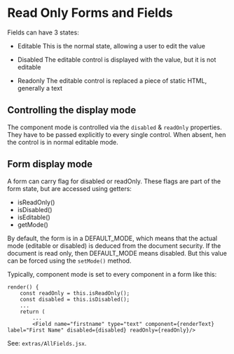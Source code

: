 # Read Only Forms and Fields

Fields can have 3 states:

- Editable
  This is the normal state, allowing a user to edit the value
  
- Disabled
  The editable control is displayed with the value, but it is not editable
  
- Readonly
  The editable control is replaced a piece of static HTML, generally a text
  

## Controlling the display mode
The component mode is controlled via the `disabled` & `readOnly` properties. They have to be passed explicitly to every single control. When absent, hen the control is in normal editable mode.

## Form display mode
A form can carry flag for disabled or readOnly. These flags are part of the form state, but are accessed using getters:
- isReadOnly()
- isDisabled()
- isEditable()
- getMode()

By default, the form is in a DEFAULT_MODE, which means that the actual mode (editable or disabled) is deduced from the document security. If the document is read only, then DEFAULT_MODE means disabled. But this value can be forced using the `setMode()` method.

Typically, component mode is set to every component in a form like this:

    render() {
        const readOnly = this.isReadOnly();
        const disabled = this.isDisabled();
        ...
        return (
            ...
            <Field name="firstname" type="text" component={renderText} label="First Name" disabled={disabled} readOnly={readOnly}/>

See: `extras/AllFields.jsx`.
